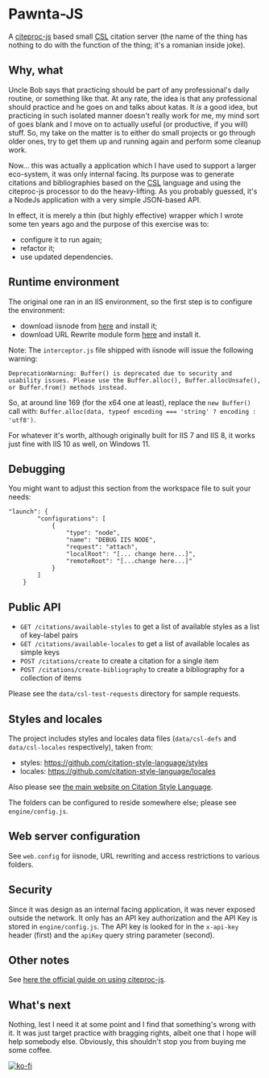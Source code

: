 # Pawnta-JS
A [citeproc-js](https://github.com/Juris-M/citeproc-js/tree/master) based small [CSL](https://citationstyles.org/) citation server 
(the name of the thing has nothing to do with the function of the thing; it's a romanian inside joke).

## Why, what
Uncle Bob says that practicing should be part of any professional's daily routine, or something like that.
At any rate, the idea is that any professional should practice and he goes on and talks about katas.
It *is* a good idea, but practicing in such isolated manner doesn't really work for me, my mind sort of goes blank and I move on to actually useful (or productive, if you will) stuff.
So, my take on the matter is to either do small projects or go through older ones, try to get them up and running again and perform some cleanup work.

Now... this was actually a application which I have used to support a larger eco-system, it was only internal facing. 
Its purpose was to generate citations and bibliographies based on the [CSL](https://citationstyles.org/) language and using the citeproc-js processor to do the heavy-lifting.
As you probably guessed, it's a NodeJs application with a very simple JSON-based API.

In effect, it is merely a thin (but highly effective) wrapper which I wrote some ten years ago and the purpose of this exercise was to:
- configure it to run again;
- refactor it;
- use updated dependencies.

## Runtime environment
The original one ran in an IIS environment, so the first step is to configure the environment:
- download iisnode from [here](https://github.com/Azure/iisnode/releases/tag/v0.2.26) and install it;
- download URL Rewrite module form [here](https://www.iis.net/downloads/microsoft/url-rewrite) and install it.

Note: 
The `interceptor.js` file shipped with iisnode will issue the following warning:
```
DeprecationWarning: Buffer() is deprecated due to security and usability issues. Please use the Buffer.alloc(), Buffer.allocUnsafe(), or Buffer.from() methods instead.
```

So, at around line 169 (for the x64 one at least), replace the `new Buffer()` call with: `Buffer.alloc(data, typeof encoding === 'string' ? encoding : 'utf8')`.

For whatever it's worth, although originally built for IIS 7 and IIS 8, it works just fine with IIS 10 as well, on Windows 11.

## Debugging
You might want to adjust this section from the workspace file to suit your needs:

```
"launch": {
		"configurations": [
			{
				"type": "node",
				"name": "DEBUG IIS NODE",
				"request": "attach",
				"localRoot": "[... change here...]",
				"remoteRoot": "[...change here...]"
			}
		]
	}
```

## Public API
- `GET /citations/available-styles` to get a list of available styles as a list of key-label pairs
- `GET /citations/available-locales` to get a list of available locales as simple keys
- `POST /citations/create` to create a citation for a single item
- `POST /citations/create-bibliography` to create a bibliography for a collection of items

Please see the  `data/csl-test-requests` directory for sample requests.

## Styles and locales
The project includes styles and locales data files (`data/csl-defs` and `data/csl-locales` respectively), taken from:

- styles: https://github.com/citation-style-language/styles
- locales: https://github.com/citation-style-language/locales

Also please see [the main website on Citation Style Language](https://citationstyles.org/).

The folders can be configured to reside somewhere else; please see `engine/config.js`.

## Web server configuration
See `web.config` for iisnode, URL rewriting and access restrictions to various folders.

## Security
Since it was design as an internal facing application, it was never exposed outside the network.
It only has an API key authorization and the API Key is stored in `engine/config.js`.
The API key is looked for in the `x-api-key` header (first) and the `apiKey` query string parameter (second).

## Other notes
See [here the official guide on using citeproc-js](https://citeproc-js.readthedocs.io/en/latest/setting-up.html).

## What's next
Nothing, lest I need it at some point and I find that something's wrong with it. 
It was just target practice with bragging rights, albeit one that I hope will help somebody else.
Obviously, this shouldn't stop you from buying me some coffee.

[![ko-fi](https://www.ko-fi.com/img/githubbutton_sm.svg)](https://ko-fi.com/Q5Q01KGLM)